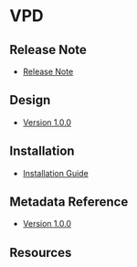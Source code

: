 # VPD

## Release Note

- [Release Note](#vpd_paho-release-note)

## Design

- [Version 1.0.0](#vpd_paho-design)

## Installation

- [Installation Guide](#vpd_paho-installation)

## Metadata Reference

- [Version 1.0.0](https://packages.dhis2.org/en/NTD_AGG/1.0.0/DHIS2.41/NTD_AGG_COMPLETE_1.0.0_DHIS2.41.xlsx)

## Resources
